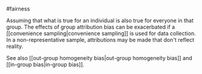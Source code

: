 #fairness

Assuming that what is true for an individual is also true for everyone
in that group. The effects of group attribution bias can be exacerbated
if a [[convenience sampling|convenience sampling]]
is used for data collection. In a non-representative sample, attributions
may be made that don&#39;t reflect reality.

See also [[out-group homogeneity bias|out-group homogeneity bias]]
and [[in-group bias|in-group bias]].


